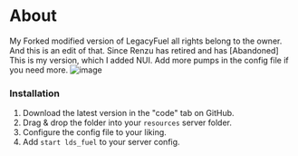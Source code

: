 # About

My Forked modified version of LegacyFuel all rights belong to the owner. And this is an edit of that. Since Renzu has retired and has [Abandoned]
This is my version, which I added NUI. 
Add more pumps in the config file if you need more.
![image](https://user-images.githubusercontent.com/82306584/134341351-46b14e43-986a-4f26-9e7b-37eac8516f1e.png)

### Installation
1) Download the latest version in the "code" tab on GitHub.
2) Drag & drop the folder into your `resources` server folder.
3) Configure the config file to your liking.
4) Add `start lds_fuel` to your server config.
